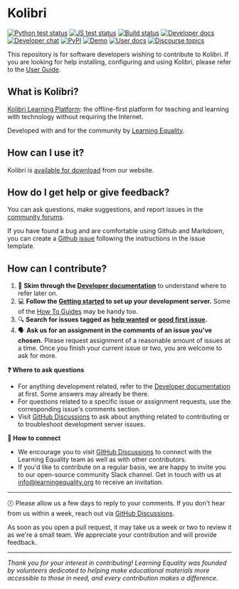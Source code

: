 
# Kolibri

[![Python test status](https://github.com/learningequality/kolibri/actions/workflows/tox.yml/badge.svg?branch=develop)](https://github.com/learningequality/kolibri/actions/workflows/tox.yml)
[![JS test status](https://github.com/learningequality/kolibri/actions/workflows/yarn.yml/badge.svg?branch=develop)](https://github.com/learningequality/kolibri/actions/workflows/yarn.yml)
[![Build status](https://img.shields.io/buildkite/d84228011571e7dddb0a560f0358979c8a385173b4f58a11f8/develop.svg)](https://buildkite.com/learningequality/kolibri)
[![Developer docs](https://img.shields.io/badge/docs-dev-blue.svg)](http://kolibri-dev.readthedocs.org/en/develop/)
[![Developer chat](https://img.shields.io/badge/chat-dev-blue.svg)](http://webchat.freenode.net?channels=%23kolibri)
[![PyPI](https://img.shields.io/pypi/v/kolibri.svg?color=blue)](https://pypi.org/project/kolibri/)
[![Demo](https://img.shields.io/badge/demo-online-blue.svg)](http://kolibridemo.learningequality.org/)
[![User docs](https://img.shields.io/badge/docs-user-blue.svg)](http://kolibri.readthedocs.org/en/latest/)
[![Discourse topics](https://img.shields.io/discourse/https/community.learningequality.org/topics.svg?color=blue)](https://community.learningequality.org/)

This repository is for software developers wishing to contribute to Kolibri. If you are looking for help installing, configuring and using Kolibri, please refer to the [User Guide](https://kolibri.readthedocs.io/).


## What is Kolibri?

[Kolibri Learning Platform](https://learningequality.org/kolibri/): the offline-first platform for teaching and learning with technology without requiring the Internet.

Developed with and for the community by [Learning Equality](https://learningequality.org/).

## How can I use it?

Kolibri is [available for download](https://learningequality.org/download/) from our website.

## How do I get help or give feedback?

You can ask questions, make suggestions, and report issues in the [community forums](https://community.learningequality.org/).

If you have found a bug and are comfortable using Github and Markdown, you can create a [Github issue](https://github.com/learningequality/kolibri/issues) following the instructions in the issue template.

<!-- Also update CONTRIBUTING.md (duplicate) -->
## How can I contribute?

1. 📙 **Skim through the [Developer documentation](https://kolibri-dev.readthedocs.io)** to understand where to refer later on.
2. 💻 **Follow the [Getting started](https://kolibri-dev.readthedocs.io/en/develop/getting_started.html) to set up your development server.** Some of the [How To Guides](https://kolibri-dev.readthedocs.io/en/develop/howtos/index.html#howtos) may be handy too.
3. 🔍 **Search for issues tagged as [help wanted](https://github.com/learningequality/kolibri/issues?q=is%3Aissue+is%3Aopen+label%3A%22help+wanted%22+no%3Aassignee) or [good first issue](https://github.com/learningequality/kolibri/issues?q=is%3Aissue+is%3Aopen+label%3A%22good+first+issue%22+no%3Aassignee).**
4. 🗣️ **Ask us for an assignment in the comments of an issue you've chosen.** Please request assignment of a reasonable amount of issues at a time. Once you finish your current issue or two, you are welcome to ask for more.

**❓ Where to ask questions**

- For anything development related, refer to the [Developer documentation](https://kolibri-dev.readthedocs.io) at first. Some answers may already be there.
- For questions related to a specific issue or assignment requests, use the corresponding issue's comments section.
- Visit [GitHub Discussions](https://github.com/learningequality/kolibri/discussions) to ask about anything related to contributing or to troubleshoot development server issues.

**👥 How to connect**

- We encourage you to visit [GitHub Discussions](https://github.com/learningequality/kolibri/discussions) to connect with the Learning Equality team as well as with other contributors.
- If you'd like to contribute on a regular basis, we are happy to invite you to our open-source community Slack channel. Get in touch with us at info@learningequality.org to receive an invitation.

---

🕖 Please allow us a few days to reply to your comments. If you don't hear from us within a week, reach out via [GitHub Discussions](https://github.com/learningequality/kolibri/discussions).

As soon as you open a pull request, it may take us a week or two to review it as we're a small team. We appreciate your contribution and will provide feedback.

---

*Thank you for your interest in contributing! Learning Equality was founded by volunteers dedicated to helping make educational materials more accessible to those in need, and every contribution makes a difference.*
